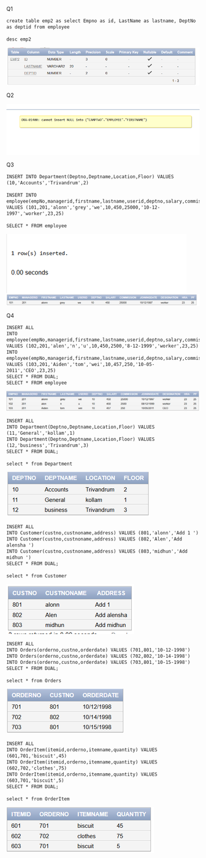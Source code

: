 Q1

```
create table emp2 as select Empno as id, LastName as lastname, DeptNo as deptid from employee

desc emp2
```
![Alt text](/Assignment2/img/1.png "student")

Q2

![Alt text](/Assignment2/img/2.png "student")

Q3
```
INSERT INTO Department(Deptno,Deptname,Location,Floor) VALUES (10,'Accounts','Trivandrum',2)

INSERT INTO employee(empNo,managerid,firstname,lastname,userid,deptno,salary,commission,joiningdate,designation,hra,pf) VALUES (101,201,'alonn','grey','we',10,450,25000,'10-12-1997','worker',23,25)

SELECT * FROM employee
```
![Alt text](/Assignment2/img/31.png "student")
![Alt text](/Assignment2/img/32.png "student")

Q4
```
INSERT ALL
INTO employee(empNo,managerid,firstname,lastname,userid,deptno,salary,commission,joiningdate,designation,hra,pf) VALUES (102,201,'alen','n','u',10,450,2500,'8-12-1999','worker',23,25)
INTO employee(empNo,managerid,firstname,lastname,userid,deptno,salary,commission,joiningdate,designation,hra,pf) VALUES (103,201,'Aiden','tom','wei',10,457,250,'10-05-2011','CEO',23,25)
SELECT * FROM DUAL;
SELECT * FROM employee
```
![Alt text](/Assignment2/img/41.png "student")

```
INSERT ALL
INTO Department(Deptno,Deptname,Location,Floor) VALUES (11,'General','kollam',1)
INTO Department(Deptno,Deptname,Location,Floor) VALUES (12,'business','Trivandrum',3)
SELECT * FROM DUAL;

select * from Department

```

![Alt text](/Assignment2/img/42.png "student")

```
INSERT ALL
INTO Customer(custno,custnoname,address) VALUES (801,'alonn','Add 1 ')
INTO Customer(custno,custnoname,address) VALUES (802,'Alen','Add alensha ')
INTO Customer(custno,custnoname,address) VALUES (803,'midhun','Add midhun ')
SELECT * FROM DUAL;

select * from Customer

```
![Alt text](/Assignment2/img/43.png "student")

```
INSERT ALL
INTO Orders(orderno,custno,orderdate) VALUES (701,801,'10-12-1998')
INTO Orders(orderno,custno,orderdate) VALUES (702,802,'10-14-1998')
INTO Orders(orderno,custno,orderdate) VALUES (703,801,'10-15-1998')
SELECT * FROM DUAL;

select * from Orders

```
![Alt text](/Assignment2/img/44.png "student")

```
INSERT ALL
INTO OrderItem(itemid,orderno,itemname,quantity) VALUES (601,701,'biscuit',45)
INTO OrderItem(itemid,orderno,itemname,quantity) VALUES (602,702,'clothes',75)
INTO OrderItem(itemid,orderno,itemname,quantity) VALUES (603,701,'biscuit',5)
SELECT * FROM DUAL;

select * from OrderItem
```

![Alt text](/Assignment2/img/45.png "student")


